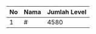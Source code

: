 | No | Nama            | Jumlah Level |
|----|-----------------|--------------|
| 1  | #    |    4580        |
